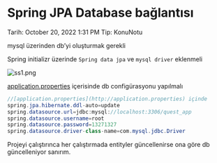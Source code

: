 # Spring JPA Database bağlantısı

Tarih: October 20, 2022 1:31 PM
Tip: KonuNotu

mysql üzerinden db’yi oluşturmak gerekli

Spring initializr üzerinde `Spring data jpa` ve `mysql driver` eklenmeli

![ss1.png](Spring%20JPA%20Database%20bag%CC%86lant%C4%B1s%C4%B1%205d6905bb85c449acb933d587568f78bd/ss1.png)

[application.properties](http://application.properties) içerisinde db configürasyonu yapılmalı

```java
//[application.properties](http://application.properties) içinde
spring.jpa.hibernate.ddl-auto=update
spring.datasource.url=jdbc:mysql://localhost:3306/quest_app
spring.datasource.username=root
spring.datasource.password=13271327
spring.datasource.driver-class-name=com.mysql.jdbc.Driver
```

Projeyi çalıştırınca her çalıştırmada entityler güncellenirse ona göre db güncelleniyor sanırım.